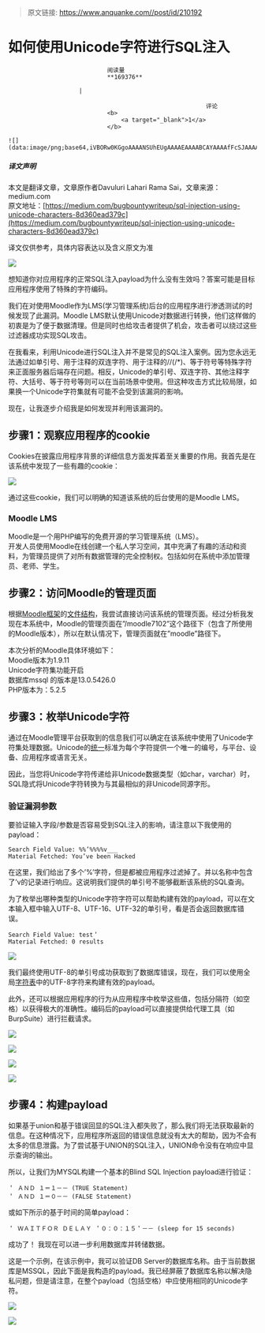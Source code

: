 > 原文链接: https://www.anquanke.com//post/id/210192 


# 如何使用Unicode字符进行SQL注入


                                阅读量   
                                **169376**
                            
                        |
                        
                                                            评论
                                <b>
                                    <a target="_blank">1</a>
                                </b>
                                                                                                                                    ![](data:image/png;base64,iVBORw0KGgoAAAANSUhEUgAAAAEAAAABCAYAAAAfFcSJAAAAAXNSR0IArs4c6QAAAARnQU1BAACxjwv8YQUAAAAJcEhZcwAADsQAAA7EAZUrDhsAAAANSURBVBhXYzh8+PB/AAffA0nNPuCLAAAAAElFTkSuQmCC)
                                                                                            



##### 译文声明

本文是翻译文章，文章原作者Davuluri Lahari Rama Sai，文章来源：medium.com
                                <br>原文地址：[https://medium.com/bugbountywriteup/sql-injection-using-unicode-characters-8d360ead379c](https://medium.com/bugbountywriteup/sql-injection-using-unicode-characters-8d360ead379c)

译文仅供参考，具体内容表达以及含义原文为准

[![](https://p2.ssl.qhimg.com/t01f9d5403292178db1.png)](https://p2.ssl.qhimg.com/t01f9d5403292178db1.png)



想知道你对应用程序的正常SQL注入payload为什么没有生效吗？答案可能是目标应用程序使用了特殊的字符编码。

我们在对使用Moodle作为LMS(学习管理系统)后台的应用程序进行渗透测试的时候发现了此漏洞。Moodle LMS默认使用Unicode对数据进行转换，他们这样做的初衷是为了便于数据清理。但是同时也给攻击者提供了机会，攻击者可以绕过这些过滤器成功实现SQL攻击。

在我看来，利用Unicode进行SQL注入并不是常见的SQL注入案例。因为您永远无法通过如单引号、用于注释的双连字符、用于注释的//(/*)、等于符号等特殊字符来正面服务器后端存在问题。相反，Unicode的单引号、双连字符、其他注释字符、大括号、等于符号等则可以在当前场景中使用。但这种攻击方式比较局限，如果换一个Unicode字符集就有可能不会受到该漏洞的影响。

现在，让我逐步介绍我是如何发现并利用该漏洞的。

## 步骤1：观察应用程序的cookie

Cookies在披露应用程序背景的详细信息方面发挥着至关重要的作用。我首先是在该系统中发现了一些有趣的cookie：

[![](https://p1.ssl.qhimg.com/t0195944c71f17443dc.png)](https://p1.ssl.qhimg.com/t0195944c71f17443dc.png)

通过这些cookie，我们可以明确的知道该系统的后台使用的是Moodle LMS。

### <a class="reference-link" name="Moodle%20LMS"></a>Moodle LMS

Moodle是一个用PHP编写的免费开源的学习管理系统（LMS）。<br>
开发人员使用Moodle在线创建一个私人学习空间，其中充满了有趣的活动和资料，为管理员提供了对所有数据管理的完全控制权。包括如何在系统中添加管理员、老师、学生。



## 步骤2：访问Moodle的管理页面

根据[Moodle框架](https://docs.moodle.org/39/en/Moodle_site_moodle_directory)的[文件结构](https://docs.moodle.org/39/en/Moodle_site_moodle_directory)，我尝试直接访问该系统的管理页面。经过分析我发现在本系统中，Moodle的管理页面在”/moodle7102”这个路径下（包含了所使用的Moodle版本），所以在默认情况下，管理页面就在”moodle”路径下。

本次分析的Moodle具体环境如下：<br>
Moodle版本为1.9.11<br>
Unicode字符集功能开启<br>
数据库mssql 的版本是13.0.5426.0<br>
PHP版本为：5.2.5



## 步骤3：枚举Unicode字符

通过在Moodle管理平台获取到的信息我们可以确定在该系统中使用了Unicode字符集处理数据。Unicode的[统一](https://www.compart.com/en/unicode)标准为每个字符提供一个唯一的编号，与平台、设备、应用程序或语言无关。

因此，当您将Unicode字符传递给非Unicode数据类型（如char，varchar）时，SQL隐式将Unicode字符转换为与其最相似的非Unicode同源字形。

### <a class="reference-link" name="%E9%AA%8C%E8%AF%81%E6%BC%8F%E6%B4%9E%E5%8F%82%E6%95%B0"></a>验证漏洞参数

要验证输入字段/参数是否容易受到SQL注入的影响，请注意以下我使用的payload：

```
Search Field Value: %%’%%%%v___
Material Fetched: You’ve been Hacked
```

在这里，我们给出了多个’%’字符，但是都被应用程序过滤掉了。并以名称中包含了’v的记录进行响应。这说明我们提供的单引号不能够截断该系统的SQL查询。

为了枚举出哪种类型的Unicode字符字符可以帮助构建有效的payload，可以在文本输入框中输入UTF-8、UTF-16、UTF-32的单引号，看是否会返回数据库错误。

```
Search Field Value: test＇
Material Fetched: 0 results
```

[![](https://p2.ssl.qhimg.com/t01302d1fc184c978c9.png)](https://p2.ssl.qhimg.com/t01302d1fc184c978c9.png)

我们最终使用UTF-8的单引号成功获取到了数据库错误，现在，我们可以使用全局[字符表](https://www.utf8-chartable.de/)中的UTF-8字符来构建有效的payload。

此外，还可以根据应用程序的行为从应用程序中枚举这些值，包括分隔符（如空格）以获得极大的准确性。编码后的payload可以直接提供给代理工具（如BurpSuite）进行拦截请求。

[![](https://p3.ssl.qhimg.com/t01ab60dc3cc7d2d2ce.png)](https://p3.ssl.qhimg.com/t01ab60dc3cc7d2d2ce.png)

[![](https://p1.ssl.qhimg.com/t01f48b3a403c84f2b0.png)](https://p1.ssl.qhimg.com/t01f48b3a403c84f2b0.png)

[![](https://p1.ssl.qhimg.com/t01e807f78329f8cde8.png)](https://p1.ssl.qhimg.com/t01e807f78329f8cde8.png)

[![](https://p1.ssl.qhimg.com/t01404f9864a3edb538.png)](https://p1.ssl.qhimg.com/t01404f9864a3edb538.png)



## 步骤4：构建payload

如果基于union和基于错误回显的SQL注入都失败了，那么我们将无法获取最新的信息。在这种情况下，应用程序所返回的错误信息就没有太大的帮助，因为不会有太多的信息泄露。为了尝试基于UNION的SQL注入，UNION命令没有在响应中显示查询的输出。

所以，让我们为MYSQL构建一个基本的Blind SQL Injection payload进行验证：

```
＇ ＡＮＤ １＝１－－ (TRUE Statement)
＇ ＡＮＤ １＝０－－ (FALSE Statement)
```

或如下所示的基于时间的简单payload：

```
＇ ＷＡＩＴＦＯＲ ＤＥＬＡＹ ＇０：０：１５＇－－ (sleep for 15 seconds)
```

成功了！ 我现在可以进一步利用数据库并转储数据。

这是一个示例，在该示例中，我可以验证DB Server的数据库名称。由于当前数据库是MSSQL，因此下面是我构造的payload。我已经屏蔽了数据库名称以解决隐私问题，但是请注意，在整个payload（包括空格）中应使用相同的Unicode字符。

[![](https://p4.ssl.qhimg.com/t01349314e9f66d4965.png)](https://p4.ssl.qhimg.com/t01349314e9f66d4965.png)

[![](https://p2.ssl.qhimg.com/t01f4044d7b067b1d3c.png)](https://p2.ssl.qhimg.com/t01f4044d7b067b1d3c.png)
